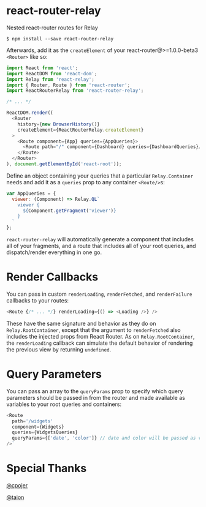 react-router-relay
=========================
Nested react-router routes for Relay

    $ npm install --save react-router-relay

Afterwards, add it as the `createElement` of your react-router@>=1.0.0-beta3
`<Router>` like so:

```js
import React from 'react';
import ReactDOM from 'react-dom';
import Relay from 'react-relay';
import { Router, Route } from 'react-router';
import ReactRouterRelay from 'react-router-relay';

/* ... */

ReactDOM.render((
  <Router
    history={new BrowserHistory()}
    createElement={ReactRouterRelay.createElement}
  >
    <Route component={App} queries={AppQueries}>
      <Route path="/" component={Dashboard} queries={DashboardQueries}/>
    </Route>
  </Router>
), document.getElementById('react-root'));
```

Define an object containing your queries that a particular `Relay.Container`
needs and add it as a `queries` prop to any container `<Route/>`s:

```js
var AppQueries = {
  viewer: (Component) => Relay.QL`
    viewer {
      ${Component.getFragment('viewer')}
    }
  `
};
```

`react-router-relay` will automatically generate a component that includes all
of your fragments, and a route that includes all of your root queries,
and dispatch/render everything in one go.

# Render Callbacks

You can pass in custom `renderLoading`, `renderFetched`, and `renderFailure`
callbacks to your routes:

```js
<Route {/* ... */} renderLoading={() => <Loading />} />
```

These have the same signature and behavior as they do on `Relay.RootContainer`,
except that the argument to `renderFetched` also includes the injected props
from React Router. As on `Relay.RootContainer`, the `renderLoading` callback
can simulate the default behavior of rendering the previous view by returning
`undefined`.

# Query Parameters

You can pass an array to the `queryParams` prop to specify which query
parameters should be passed in from the router and made available as
variables to your root queries and containers:

```js
<Route
  path='/widgets'
  component={Widgets}
  queries={WidgetsQueries}
  queryParams={['date', 'color']} // date and color will be passed as variables
/>`
```

# Special Thanks

[@cpojer](https://github.com/cpojer)

[@taion](https://github.com/taion)
